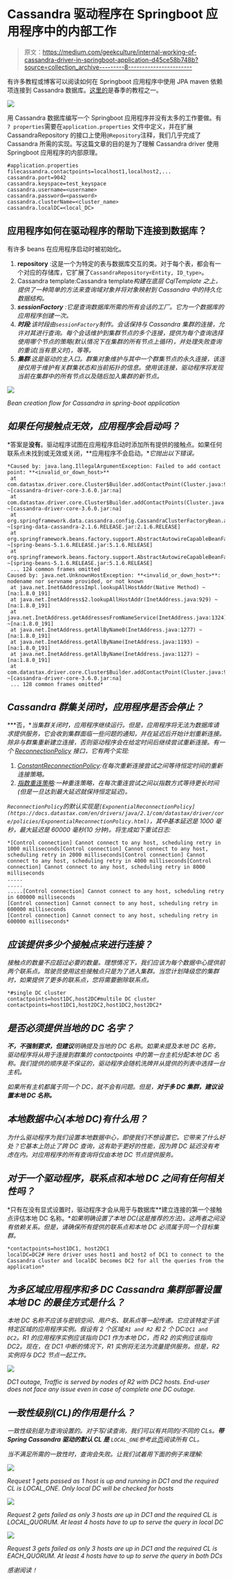 # Cassandra 驱动程序在 Springboot 应用程序中的内部工作

> 原文：<https://medium.com/geekculture/internal-working-of-cassandra-driver-in-springboot-application-d45ce58b748b?source=collection_archive---------8----------------------->

有许多教程或博客可以阅读如何在 Springboot 应用程序中使用 JPA maven 依赖项连接到 Cassandra 数据库。[这里的](https://docs.spring.io/spring-data/cassandra/docs/current/reference/html/#cassandra.repositories)是春季的教程之一。

![](img/603218e121e8da2e70ff698d26703a84.png)

用 Cassandra 数据库编写一个 Springboot 应用程序并没有太多的工作要做。有 `7 properties`需要在`application.properties` 文件中定义，并在扩展 CassandraRepository 的接口上使用`@Repository`注释，我们几乎完成了 Cassandra 所需的实现。写这篇文章的目的是为了理解 Cassandra driver 使用 Springboot 应用程序的内部原理。

```
#application.properties filecassandra.contactpoints=localhost1,localhost2,...
cassandra.port=9042
cassandra.keyspace=test_keyspace
cassandra.username=<username>
cassandra.password=<password>
cassandra.clusterName=<cluster_name>
cassandra.localDC=<local_DC>
```

## 应用程序如何在驱动程序的帮助下连接到数据库？

有许多 beans 在应用程序启动时被初始化。

1.  **repository** :这是一个为特定的表与数据库交互的类。对于每个表，都会有一个对应的存储库，它扩展了`CassandraRepository<Entity, ID_type>`。
2.  Cassandra template:Cassandra template*构建在底层 CqlTemplate 之上，提供了一种简单的方法来查询域对象并将对象映射到 Cassandra 中的持久化数据结构。*
3.  ***sessionFactory** :它是查询数据库所需的所有会话的工厂。它为一个数据库的应用程序创建一次。*
4.  ***时段**:该时段由`sessionFactory`制作。会话保持与 Cassandra 集群的连接，允许对其进行查询。每个会话维护到集群节点的多个连接，提供为每个查询选择使用哪个节点的策略(默认情况下在集群的所有节点上循环)，并处理失败查询的重试(当有意义时)，等等。*
5.  ***集群**:这是驱动的主入口。群集对象维护与其中一个群集节点的永久连接，该连接仅用于维护有关群集状态和当前拓扑的信息。使用该连接，驱动程序将发现当前在集群中的所有节点以及随后加入集群的新节点。*

*![](img/3652d6229971691bf25581825ec420fd.png)*

*Bean creation flow for Cassandra in spring-boot application*

## *如果任何接触点无效，应用程序会启动吗？*

*答案是**没有**。驱动程序试图在应用程序启动时添加所有提供的接触点。如果任何联系点未找到或无效或关闭，**应用程序不会启动。**它抛出以下错误。*

```
*Caused by: java.lang.IllegalArgumentException: Failed to add contact point: **<invalid_or_down_host>**
 at com.datastax.driver.core.Cluster$Builder.addContactPoint(Cluster.java:922) ~[cassandra-driver-core-3.6.0.jar:na]
 at com.datastax.driver.core.Cluster$Builder.addContactPoints(Cluster.java:942) ~[cassandra-driver-core-3.6.0.jar:na]
 at org.springframework.data.cassandra.config.CassandraClusterFactoryBean.afterPropertiesSet(CassandraClusterFactoryBean.java:174) ~[spring-data-cassandra-2.1.6.RELEASE.jar:2.1.6.RELEASE]
 at org.springframework.beans.factory.support.AbstractAutowireCapableBeanFactory.invokeInitMethods(AbstractAutowireCapableBeanFactory.java:1837) ~[spring-beans-5.1.6.RELEASE.jar:5.1.6.RELEASE]
 at org.springframework.beans.factory.support.AbstractAutowireCapableBeanFactory.initializeBean(AbstractAutowireCapableBeanFactory.java:1774) ~[spring-beans-5.1.6.RELEASE.jar:5.1.6.RELEASE]
 ... 124 common frames omitted
Caused by: java.net.UnknownHostException: **<invalid_or_down_host>**: nodename nor servname provided, or not known
 at java.net.Inet6AddressImpl.lookupAllHostAddr(Native Method) ~[na:1.8.0_191]
 at java.net.InetAddress$2.lookupAllHostAddr(InetAddress.java:929) ~[na:1.8.0_191]
 at java.net.InetAddress.getAddressesFromNameService(InetAddress.java:1324) ~[na:1.8.0_191]
 at java.net.InetAddress.getAllByName0(InetAddress.java:1277) ~[na:1.8.0_191]
 at java.net.InetAddress.getAllByName(InetAddress.java:1193) ~[na:1.8.0_191]
 at java.net.InetAddress.getAllByName(InetAddress.java:1127) ~[na:1.8.0_191]
 at com.datastax.driver.core.Cluster$Builder.addContactPoint(Cluster.java:919) ~[cassandra-driver-core-3.6.0.jar:na]
 ... 128 common frames omitted*
```

## *Cassandra 群集关闭时，应用程序是否会停止？*

***否，**当集群关闭时，应用程序继续运行。但是，应用程序将无法为数据库请求提供服务，它会收到集群面临一些问题的通知，并在延迟后开始计划重新连接。除非与群集重新建立连接，否则驱动程序会在给定时间后继续尝试重新连接。有一个 [ReconnectionPolicy](https://docs.datastax.com/en/drivers/java/2.1/com/datastax/driver/core/policies/ReconnectionPolicy.html) 接口，它有两个实现:*

1.  *[ConstantReconnectionPolicy](https://docs.datastax.com/en/drivers/java/2.1/com/datastax/driver/core/policies/ConstantReconnectionPolicy.html):在每次重新连接尝试之间等待恒定时间的重新连接策略。*
2.  *[指数重连策略](https://docs.datastax.com/en/drivers/java/2.1/com/datastax/driver/core/policies/ExponentialReconnectionPolicy.html):一种重连策略，在每次重连尝试之间以指数方式等待更长时间(但是一旦达到最大延迟就保持恒定延迟)。*

*`ReconnectionPolicy`的默认实现是`[ExponentialReconnectionPolicy](https://docs.datastax.com/en/drivers/java/2.1/com/datastax/driver/core/policies/ExponentialReconnectionPolicy.html)`，其中基本延迟是 1000 毫秒，最大延迟是 60000 毫秒(10 分钟)。将生成如下重试日志:*

```
*[Control connection] Cannot connect to any host, scheduling retry in 1000 milliseconds[Control connection] Cannot connect to any host, scheduling retry in 2000 milliseconds[Control connection] Cannot connect to any host, scheduling retry in 4000 milliseconds[Control connection] Cannot connect to any host, scheduling retry in 8000 milliseconds
.....
.....
.....[Control connection] Cannot connect to any host, scheduling retry in 600000 milliseconds
[Control connection] Cannot connect to any host, scheduling retry in 600000 milliseconds
[Control connection] Cannot connect to any host, scheduling retry in 600000 milliseconds*
```

## *应该提供多少个接触点来进行连接？*

*接触点的数量不应超过必要的数量。理想情况下，我们应该为每个数据中心提供前两个联系点。驾驶员使用这些接触点只是为了进入集群。当您计划降级您的集群时，如果提供了更多的联系点，您将需要删除联系点。*

```
*#single DC cluster
contactpoints=host1DC,host2DC#multile DC cluster
contactpoints=host1DC1,host2DC2,host1DC2,host2DC2*
```

## *是否必须提供当地的 DC 名字？*

***不，**不强制要求，但**建议**明确提及当地的 DC 名称。如果未提及本地 DC 名称，驱动程序将从用于连接到群集的 contactpoints 中的第一台主机分配本地 DC 名称。我们提供的顺序是不保证的，驱动程序会随机洗牌并从提供的列表中选择一台主机。*

*如果所有主机都属于同一个 DC，就不会有问题。但是，**对于多 DC 集群，建议设置本地 DC 名称。***

## *本地数据中心(本地 DC)有什么用？*

*为什么驱动程序为我们设置本地数据中心，即使我们不想设置它。它带来了什么好处？它基本上防止了跨 DC 查询，这有助于更好的性能，因为跨 DC 延迟没有考虑在内。对应用程序的所有查询将仅由本地 DC 节点提供服务。*

## *对于一个驱动程序，联系点和本地 DC 之间有任何相关性吗？*

*只有在没有显式设置时，驱动程序才会从用于与数据库**建立连接的第一个接触点评估本地 DC 名称。**如果明确设置了本地 DC(这是推荐的方法)。这两者之间没有依赖关系。但是，请确保所有提供的联系点和本地 DC 必须属于同一个目标集群。*

```
*contactpoints=host1DC1, host2DC1
localDC=DC2# Here driver uses host1 and host2 of DC1 to connect to the Cassandra cluster and localDC becomes DC2 for all the queries from the application*
```

## *为多区域应用程序和多 DC Cassandra 集群部署设置本地 DC 的最佳方式是什么？*

*本地 DC 名称不应该与密钥空间、用户名、联系点等一起传递。它应该特定于该特定区域的应用程序实例。假设有 2 个区域:`R1 and R2` 和 2 个 DC:`DC1 and DC2`。R1 的应用程序实例应该指向 DC1 作为本地 DC，而 R2 的实例应该指向 DC2。现在，在 DC1 中断的情况下，R1 实例将无法为流量提供服务。但是，R2 实例将与 DC2 节点一起工作。*

*![](img/e0ee8c7cec8be016231d97769d0c3cab.png)*

*DC1 outage, Traffic is served by nodes of R2 with DC2 hosts. End-user does not face any issue even in case of complete one DC outage.*

## *一致性级别(CL)的作用是什么？*

*一致性级别是为查询设置的。对于写/读查询，我们可以有共同的/不同的 CLs。**带 Spring Cassandra 驱动的默认 CL 是** `LOCAL_ONE`参考此[页](https://docs.datastax.com/en/cassandra-oss/3.0/cassandra/dml/dmlConfigConsistency.html)阅读所有 CL。*

*当不满足所需的一致性时，查询会失败。让我们试着用下面的例子来理解:*

*![](img/c2e2b49eb4463d6a2a5e8e6c0a255f86.png)*

*Request 1 gets passed as 1 host is up and running in DC1 and the required CL is LOCAL_ONE. Only local DC will be checked for hosts*

*![](img/716e9ad2deb54126e6b9e9294c0509be.png)*

*Request 2 gets failed as only 3 hosts are up in DC1 and the required CL is LOCAL_QUORUM. At least 4 hosts have to up to serve the query in local DC*

*![](img/50d1da0aa46043742ea1a8320e1c2a95.png)*

*Request 3 gets failed as only 3 hosts are up in DC1 and the required CL is EACH_QUORUM. At least 4 hosts have to up to serve the query in both DCs*

*感谢阅读！*